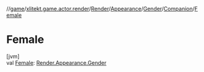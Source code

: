 //[game](../../../../../../index.md)/[xlitekt.game.actor.render](../../../../index.md)/[Render](../../../index.md)/[Appearance](../../index.md)/[Gender](../index.md)/[Companion](index.md)/[Female](-female.md)

# Female

[jvm]\
val [Female](-female.md): [Render.Appearance.Gender](../index.md)
